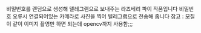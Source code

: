 비밀번호를 랜덤으로 생성해 텔레그램으로 보내주는 라즈베리 파이 작품입니다
비밀번호 오류시 연결되어있는 카메라로 사진을 찍어 텔레그램으로 전송해 줍니다
참고 : 모질이 같이 이미지 촬영만 하면 되는데 opencv까지 사용함;;;

